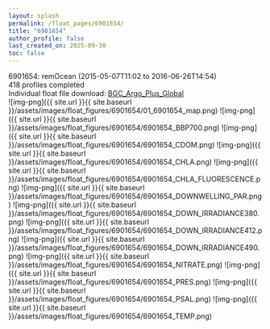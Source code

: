 ```yaml
---
layout: splash
permalink: /float_pages/6901654/
title: "6901654"
author_profile: false
last_created_on: 2025-09-30
toc: false
---
```

 
6901654: remOcean (2015-05-07T11:02 to 2016-06-26T14:54)\
418 profiles completed\
Individual float file download: [BGC_Argo_Plus_Global](https://ftp.soest.hawaii.edu/bgc_argo_plus/Individual_Floats/outliers_removed/6901654_Sprof_processed.nc)\
![img-png]({{ site.url }}{{ site.baseurl }}/assets/images/float_figures/6901654/01_6901654_map.png)
![img-png]({{ site.url }}{{ site.baseurl }}/assets/images/float_figures/6901654/6901654_BBP700.png)
![img-png]({{ site.url }}{{ site.baseurl }}/assets/images/float_figures/6901654/6901654_CDOM.png)
![img-png]({{ site.url }}{{ site.baseurl }}/assets/images/float_figures/6901654/6901654_CHLA.png)
![img-png]({{ site.url }}{{ site.baseurl }}/assets/images/float_figures/6901654/6901654_CHLA_FLUORESCENCE.png)
![img-png]({{ site.url }}{{ site.baseurl }}/assets/images/float_figures/6901654/6901654_DOWNWELLING_PAR.png)
![img-png]({{ site.url }}{{ site.baseurl }}/assets/images/float_figures/6901654/6901654_DOWN_IRRADIANCE380.png)
![img-png]({{ site.url }}{{ site.baseurl }}/assets/images/float_figures/6901654/6901654_DOWN_IRRADIANCE412.png)
![img-png]({{ site.url }}{{ site.baseurl }}/assets/images/float_figures/6901654/6901654_DOWN_IRRADIANCE490.png)
![img-png]({{ site.url }}{{ site.baseurl }}/assets/images/float_figures/6901654/6901654_NITRATE.png)
![img-png]({{ site.url }}{{ site.baseurl }}/assets/images/float_figures/6901654/6901654_PRES.png)
![img-png]({{ site.url }}{{ site.baseurl }}/assets/images/float_figures/6901654/6901654_PSAL.png)
![img-png]({{ site.url }}{{ site.baseurl }}/assets/images/float_figures/6901654/6901654_TEMP.png)
